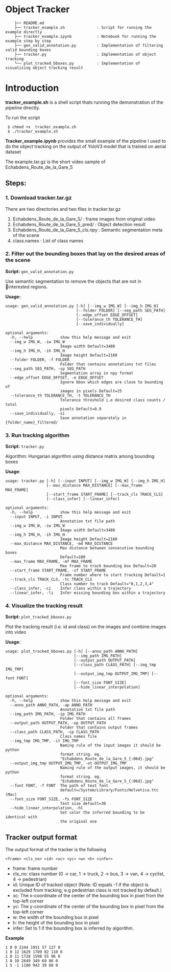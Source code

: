 # Object Tracker
```
    ├── README.md
    ├── tracker_example.sh              : Script for running the example directly
    ├── tracker_example.ipynb           : Notebook for running the example step by step 
    ├── gen_valid_annotation.py         : Implementation of filtering valid bounding boxes 
    ├── tracker.py                      : Implementation of object tracking
    └── plot_tracked_bboxes.py          : Implementation of visualizing object tracking result
```


# Introduction

**tracker_example.sh** is a shell script thats running the demonstration of the pipeline directly.

To run the script
```
 $ chmod +x  tracker_example.sh
 $ ./tracker_example.sh
```


**Tracker_example.ipynb** provides the small example of the pipeline I used to do the object tracking on the output of YoloV3 model that is trained on aerial dataset

The example.tar.gz is the short video sample of Echabdens_Route_de_la_Gare_5

## Steps:

### 1. Download tracker.tar.gz
There are two directories and two files in tracker.tar.gz
1. Echabdens_Route_de_la_Gare_5/        : frame images from original video 
2. Echabdens_Route_de_la_Gare_5_pred/   : Object detection result
3. Echabdens_Route_de_la_Gare_5_cls.npy : Semantic segmentation meta of the scene
4. class.names                          : List of class names

### 2. Filter out the bounding boxes that lay on the desired areas of the scene
**Script:** `gen_valid_annotation.py`

Use semantic segmentation to remove the objects that are not in interested regions.

**Usage:**
```
usage: gen_valid_annotation.py [-h] [--img_w IMG_W] [--img_h IMG_H]
                               [--folder FOLDER] [--seg_path SEG_PATH]
                               [--edge_offset EDGE_OFFSET]
                               [--tolerance_th TOLERANCE_TH]
                               [--save_individually]

optional arguments:
  -h, --help            show this help message and exit
  --img_w IMG_W, -iw IMG_W
                        Image width Default=3480
  --img_h IMG_H, -ih IMG_H
                        Image height Default=2160
  --folder FOLDER, -f FOLDER
                        Folder that contains annotations txt files
  --seg_path SEG_PATH, -sp SEG_PATH
                        Segmentation array in npy format
  --edge_offset EDGE_OFFSET, -e EDGE_OFFSET
                        Ignore bbox which edges are close to bounding of
                        images in pixels Default=25
  --tolerance_th TOLERANCE_TH, -t TOLERANCE_TH
                        Tolerance threshold i.e desired class counts / total
                        pixels Default=0.9
  --save_individually, -si
                        Save annotation separately in {folder_name}_filtered/
```

### 3. Run tracking algorithm
**Script:**  `tracker.py`

Algorithm: Hungarian algorithm using distance matrix among bounding boxes

**Usage**:
```
usage: tracker.py [-h] [--input INPUT] [--img_w IMG_W] [--img_h IMG_H]
                  [--max_distance MAX_DISTANCE] [--max_frame MAX_FRAME]
                  [--start_frame START_FRAME] [--track_cls TRACK_CLS]
                  [--class_infer] [--linear_infer]

optional arguments:
  -h, --help            show this help message and exit
  --input INPUT, -i INPUT
                        Annotation txt file path
  --img_w IMG_W, -iw IMG_W
                        Image width Default=3480
  --img_h IMG_H, -ih IMG_H
                        Image height Default=2160
  --max_distance MAX_DISTANCE, -md MAX_DISTANCE
                        Max distance between consecutive bounding boxes
                        Default=100
  --max_frame MAX_FRAME, -mf MAX_FRAME
                        Max frame to track bounding box Default=20
  --start_frame START_FRAME, -sf START_FRAME
                        Frame number where to start tracking Default=1
  --track_cls TRACK_CLS, -tc TRACK_CLS
                        Class number to track Default="0,1,2,3,4"
  --class_infer, -ci    Infer class within a trajectory
  --linear_infer, -li   Infer missing bounding box within a trajectory
```


### 4. Visualize the tracking result
**Script:**  `plot_tracked_bboxes.py`

Plot the tracking result (i.e. id and class) on the images and combine images into video

**Usage:**
```
usage: plot_tracked_bboxes.py [-h] [--anno_path ANNO_PATH]
                              [--img_path IMG_PATH]
                              [--output_path OUTPUT_PATH]
                              [--class_path CLASS_PATH] [--img_tmp IMG_TMP]
                              [--output_img_tmp OUTPUT_IMG_TMP] [--font FONT]
                              [--font_size FONT_SIZE]
                              [--hide_linear_interpolation]

optional arguments:
  -h, --help            show this help message and exit
  --anno_path ANNO_PATH, -ap ANNO_PATH
                        Annotation txt file path
  --img_path IMG_PATH, -ip IMG_PATH
                        Folder that contains all frames
  --output_path OUTPUT_PATH, -op OUTPUT_PATH
                        Folder that contains output frames
  --class_path CLASS_PATH, -cp CLASS_PATH
                        Class names file
  --img_tmp IMG_TMP, -it IMG_TMP
                        Naming rule of the input images it should be python
                        format string. eg.
                        "Echabdens_Route_de_la_Gare_5_{:06d}.jpg"
  --output_img_tmp OUTPUT_IMG_TMP, -ot OUTPUT_IMG_TMP
                        Naming rule of the output images, it should be python
                        format string. eg.
                        "Echabdens_Route_de_la_Gare_5_{:06d}.jpg"
  --font FONT, -f FONT  The path of text font
                        default=/System/Library/Fonts/Helvetica.ttc (Mac)
  --font_size FONT_SIZE, -fs FONT_SIZE
                        Text size default=30
  --hide_linear_interpolation, -hl
                        Set color the inferred bounding to be identical with
                        the original one
```

## Tracker output format

The output format of the tracker is the following
```
<frame> <cls_no> <id> <xc> <yc> <w> <h> <infer>
```
- frame: frame number
- cls_no: class number (0 -> car, 1 -> truck, 2 -> bus, 3 -> van, 4 -> cyclist, 4 -> pedestrian)
- id: Unique ID of tracked object (Note: ID equals -1 if the object is excluded from tracking, e.g pedestrian class is not tracked by default.)
- xc: The x-coordinate of the center of the bounding box in pixel from the top-left corner
- yc: The y-coordinate of the center of the bounding box in pixel from the top-left corner
- w: the width of the bounding box in pixel
- h: the height of the bounding box in pixel
- infer: Set to 1 if the bounding box is inferred by algorithm.


**Example**
```
1 0 0 2244 1931 57 127 0
1 0 12 1629 1789 82 110 0
1 0 11 1728 1598 55 96 0
1 0 10 2649 349 69 86 0
1 5 -1 1180 943 39 88 0
```
  




